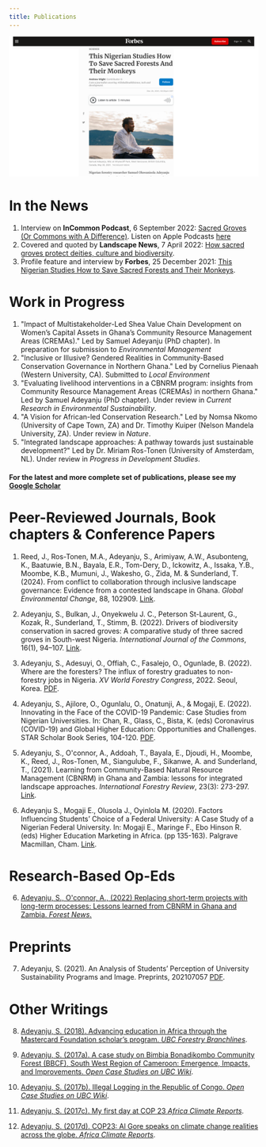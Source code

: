 ```yaml
---
title: Publications
---                     
```


![Samuel](images/presentation1.png)

# In the News
1. Interview on **InCommon Podcast**, 6 September 2022: <a href="https://www.incommonpodcast.org/podcast/ijc7-sacred-groves-or-commons-with-a-difference-with-samuel-adeyanju/" target="_blank">Sacred Groves (Or Commons with A Difference)</a>. Listen on Apple Podcasts <a href="https://podcasts.apple.com/nz/podcast/ijc-7-sacred-groves-or-commons-with-a-difference/id1462181036?i=1000578560502" target="_blank">here</a>
2. Covered and quoted by **Landscape News**, 7 April 2022: <a href="https://thinklandscape.globallandscapesforum.org/56714/how-sacred-groves-protect-deities-culture-and-biodiversity/" target="_blank">How sacred groves protect deities, culture and biodiversity</a>.
3. Profile feature and interview by **Forbes**, 25 December 2021: <a href="https://www.forbes.com/sites/andrewwight/2021/12/25/this-nigerian-studies-how-to-save-sacred-forests-and-their-monkeys/?sh=6967be3839c7=" target="_blank">This Nigerian Studies How to Save Sacred Forests and Their Monkeys</a>.

# Work in Progress
1. "Impact of Multistakeholder-Led Shea Value Chain Development on Women’s Capital Assets in Ghana’s Community Resource Management Areas (CREMAs)." Led by Samuel Adeyanju (PhD chapter). In preparation for submission to *Environmental Management*
2. "Inclusive or Illusive? Gendered Realities in Community-Based Conservation Governance in Northern Ghana." Led by Cornelius Pienaah (Western University, CA). Submitted to *Local Environment*
3. "Evaluating livelihood interventions in a CBNRM program: insights from Community Resource Management Areas (CREMAs) in northern Ghana." Led by Samuel Adeyanju (PhD chapter). Under review in *Current Research in Environmental Sustainability*.
4. "A Vision for African-led Conservation Research." Led by Nomsa Nkomo (University of Cape Town, ZA) and Dr. Timothy Kuiper (Nelson Mandela University, ZA). Under review in *Nature*.
5. "Integrated landscape approaches: A pathway towards just sustainable development?" Led by Dr. Miriam Ros-Tonen (University of Amsterdam, NL). Under review in *Progress in Development Studies*.

<h4> For the latest and more complete set of publications, please see my <a href="https://scholar.google.com/citations?user=DJ1LbLUAAAAJ&hl=en&inst=17001591832933267808=" target="blank"> Google Scholar</a> </h4>

# Peer-Reviewed Journals, Book chapters & Conference Papers


1. Reed, J., Ros-Tonen, M.A., Adeyanju, S., Arimiyaw, A.W., Asubonteng, K., Baatuwie, B.N., Bayala, E.R., Tom-Dery, D., Ickowitz, A., Issaka, Y.B., Moombe, K.B., Mumuni, J., Wakesho, G., Zida, M. & Sunderland, T. (2024). From conflict to collaboration through inclusive landscape governance: Evidence from a contested landscape in Ghana. *Global Environmental Change*, 88, 102909.  <a href="https://doi.org/10.1016/j.gloenvcha.2024.102909" target="blank">Link</a>.
   
3. Adeyanju, S., Bulkan, J., Onyekwelu J. C., Peterson St-Laurent, G., Kozak, R., Sunderland, T., Stimm, B. (2022). Drivers of biodiversity conservation in sacred groves: A comparative study of three sacred groves in South-west Nigeria. *International Journal of the Commons*, 16(1), 94–107. <a href="http://doi.org/10.5334/ijc.1143" target="blank">Link</a>.


4. Adeyanju, S., Adesuyi, O., Offiah, C., Fasalejo, O., Ogunlade, B. (2022). Where are the foresters? The influx of forestry graduates to non-forestry jobs in Nigeria. *XV World Forestry Congress*, 2022. Seoul, Korea. <a href="https://www.researchgate.net/publication/360194133_Where_are_the_foresters_The_influx_of_forestry_graduates_to_non-forestry_jobs_in_Nigeria=" target="blank">PDF</a>.

  5. Adeyanju, S., Ajilore, O., Ogunlalu, O., Onatunji, A., & Mogaji, E. (2022). Innovating in the Face of the COVID-19 Pandemic: Case Studies from Nigerian Universities. In: Chan, R., Glass, C., Bista, K. (eds) Coronavirus (COVID-19) and Global Higher Education: Opportunities and Challenges. STAR Scholar Book Series, 104-120. <a href="https://ojed.org/cies/article/view/2823/1567" target="blank">PDF</a>.
  
6. Adeyanju, S., O'connor, A., Addoah, T., Bayala, E., Djoudi, H., Moombe, K., Reed, J., Ros-Tonen, M., Siangulube, F., Sikanwe, A. and Sunderland, T., (2021). Learning from Community-Based Natural Resource Management (CBNRM) in Ghana and Zambia: lessons for integrated landscape approaches. *International Forestry Review*, 23(3): 273-297. <a href="https://www.ingentaconnect.com/contentone/cfa/ifr/2021/00000023/00000003/art00002?" target="blank">Link</a>.
  
7. Adeyanju S., Mogaji E., Olusola J., Oyinlola M. (2020). Factors Influencing Students’ Choice of a Federal University: A Case Study of a Nigerian Federal University. In: Mogaji E., Maringe F., Ebo Hinson R. (eds) Higher Education Marketing in Africa. (pp 135-163). Palgrave Macmillan, Cham. <a href="https://link.springer.com/chapter/10.1007/978-3-030-39379-3_6" target="blank">Link</a>.
  
# Research-Based Op-Eds
  
6. <a href="https://forestsnews.cifor.org/76005/replacing-short-term-projects-with-long-term-processes?fnl" target="_blank">Adeyanju, S., O'connor, A., (2022) Replacing short-term projects with long-term processes: Lessons learned from CBNRM in Ghana and Zambia. *Forest News*.</a>
  
# Preprints
7. Adeyanju, S. (2021). An Analysis of Students’ Perception of University Sustainability Programs and Image. Preprints, 202107057 <a href="https://www.researchgate.net/profile/Samuel-Adeyanju/publication/353484783_An_Analysis_of_Students'_Perception_of_University_Sustainability_Programs_and_Image/links/6109a618169a1a0103dadc7a/An-Analysis-of-Students-Perception-of-University-Sustainability-Programs-and-Image.pdf" target="blank">PDF</a>.
  
# Other Writings
8. <a href="https://issuu.com/ubcforestry/docs/bl_29.4/6" target="_blank">Adeyanju, S. (2018). Advancing education in Africa through the Mastercard Foundation scholar’s program. *UBC Forestry Branchlines*</a>. 
  
9. <a href="https://wiki.ubc.ca/Documentation:Open_Case_Studies/FRST522/A_case_study_on_Bimbia_Bonadikombo_Community_Forest_(BBCF),_South_West_Region_of_Cameroon:_Emergence,_Impacts,_and_Improvements" target="_blank">Adeyanju, S. (2017a). A case study on Bimbia Bonadikombo Community Forest (BBCF), South West Region of Cameroon: Emergence, Impacts, and Improvements. *Open Case Studies on UBC Wiki*</a>.
  
10. <a href="https://wiki.ubc.ca/Documentation:Open_Case_Studies/FRST522/Illegal_logging_in_the_Republic_of_Congo" target="_blank">Adeyanju, S. (2017b). Illegal Logging in the Republic of Congo. *Open Case Studies on UBC Wiki*</a>. 
  
11. <a href="https://africaclimatereports.org/2017/11/my-first-day-at-cop-23/" target="_blank">Adeyanju, S. (2017c). My first day at COP 23 *Africa Climate Reports*</a>.
  
12. <a href="https://africaclimatereports.org/2017/11/al-gore-speaks-on-climate-change-realities-across-the-globe-at-cop23/" target="_blank">Adeyanju, S. (2017d). COP23: Al Gore speaks on climate change realities across the globe. *Africa Climate Reports*</a>.

